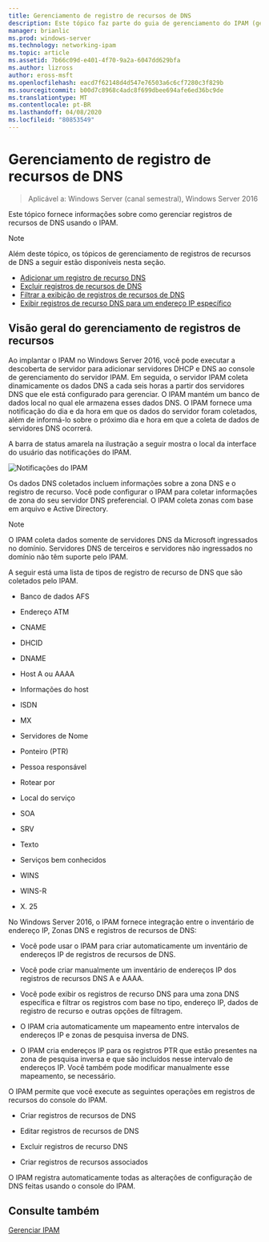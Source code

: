 ```yaml
---
title: Gerenciamento de registro de recursos de DNS
description: Este tópico faz parte do guia de gerenciamento do IPAM (gerenciamento de endereços IP) no Windows Server 2016.
manager: brianlic
ms.prod: windows-server
ms.technology: networking-ipam
ms.topic: article
ms.assetid: 7b66c09d-e401-4f70-9a2a-6047dd629bfa
ms.author: lizross
author: eross-msft
ms.openlocfilehash: eacd7f62148d4d547e76503a6c6cf7280c3f829b
ms.sourcegitcommit: b00d7c8968c4adc8f699dbee694afe6ed36bc9de
ms.translationtype: MT
ms.contentlocale: pt-BR
ms.lasthandoff: 04/08/2020
ms.locfileid: "80853549"
---
```

# <a name="dns-resource-record-management"></a>Gerenciamento de registro de recursos de DNS

>Aplicável a: Windows Server (canal semestral), Windows Server 2016

Este tópico fornece informações sobre como gerenciar registros de recursos de DNS usando o IPAM.  
  
> [!NOTE]  
> Além deste tópico, os tópicos de gerenciamento de registros de recursos de DNS a seguir estão disponíveis nesta seção.  
>   
> -   [Adicionar um registro de recurso DNS](../../technologies/ipam/Add-a-DNS-Resource-Record.md)  
> -   [Excluir registros de recursos de DNS](../../technologies/ipam/Delete-DNS-Resource-Records.md)  
> -   [Filtrar a exibição de registros de recursos de DNS](../../technologies/ipam/Filter-the-View-of-DNS-Resource-Records.md)  
> -   [Exibir registros de recurso DNS para um endereço IP específico](../../technologies/ipam/View-DNS-Resource-Records-for-a-Specific-IP-Address.md)  
  
## <a name="resource-record-management-overview"></a>Visão geral do gerenciamento de registros de recursos  
Ao implantar o IPAM no Windows Server 2016, você pode executar a descoberta de servidor para adicionar servidores DHCP e DNS ao console de gerenciamento do servidor IPAM. Em seguida, o servidor IPAM coleta dinamicamente os dados DNS a cada seis horas a partir dos servidores DNS que ele está configurado para gerenciar. O IPAM mantém um banco de dados local no qual ele armazena esses dados DNS. O IPAM fornece uma notificação do dia e da hora em que os dados do servidor foram coletados, além de informá-lo sobre o próximo dia e hora em que a coleta de dados de servidores DNS ocorrerá.  
  
A barra de status amarela na ilustração a seguir mostra o local da interface do usuário das notificações do IPAM.  
  
![Notificações do IPAM](../../media/DNS-Resource-Record-Management/ipam_DataCollection_01.jpg)  
  
Os dados DNS coletados incluem informações sobre a zona DNS e o registro de recurso. Você pode configurar o IPAM para coletar informações de zona do seu servidor DNS preferencial.  O IPAM coleta zonas com base em arquivo e Active Directory.  
  
> [!NOTE]  
> O IPAM coleta dados somente de servidores DNS da Microsoft ingressados no domínio. Servidores DNS de terceiros e servidores não ingressados no domínio não têm suporte pelo IPAM.  
  
A seguir está uma lista de tipos de registro de recurso de DNS que são coletados pelo IPAM.  
  
-   Banco de dados AFS  
  
-   Endereço ATM  
  
-   CNAME  
  
-   DHCID  
  
-   DNAME  
  
-   Host A ou AAAA  
  
-   Informações do host  
  
-   ISDN  
  
-   MX  
  
-   Servidores de Nome  
  
-   Ponteiro (PTR)  
  
-   Pessoa responsável  
  
-   Rotear por  
  
-   Local do serviço  
  
-   SOA  
  
-   SRV  
  
-   Texto  
  
-   Serviços bem conhecidos  
  
-   WINS  
  
-   WINS-R  
  
-   X. 25  
  
No Windows Server 2016, o IPAM fornece integração entre o inventário de endereço IP, Zonas DNS e registros de recursos de DNS:  
  
-   Você pode usar o IPAM para criar automaticamente um inventário de endereços IP de registros de recursos de DNS.  
  
-   Você pode criar manualmente um inventário de endereços IP dos registros de recursos DNS A e AAAA.  
  
-   Você pode exibir os registros de recurso DNS para uma zona DNS específica e filtrar os registros com base no tipo, endereço IP, dados de registro de recurso e outras opções de filtragem.  
  
-   O IPAM cria automaticamente um mapeamento entre intervalos de endereços IP e zonas de pesquisa inversa de DNS.  
  
-   O IPAM cria endereços IP para os registros PTR que estão presentes na zona de pesquisa inversa e que são incluídos nesse intervalo de endereços IP. Você também pode modificar manualmente esse mapeamento, se necessário.  
  
O IPAM permite que você execute as seguintes operações em registros de recursos do console do IPAM.  
  
-   Criar registros de recursos de DNS  
  
-   Editar registros de recursos de DNS  
  
-   Excluir registros de recurso DNS  
  
-   Criar registros de recursos associados  
  
O IPAM registra automaticamente todas as alterações de configuração de DNS feitas usando o console do IPAM.  
  
## <a name="see-also"></a>Consulte também  
[Gerenciar IPAM](Manage-IPAM.md)  
  


